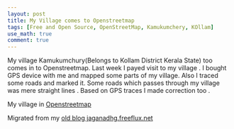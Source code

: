```yaml
---
layout: post
title: My Village comes to Openstreetmap
tags: [Free and Open Source, OpenStreetMap, Kamukumchery, KOllam]
use_math: true
comment: true
---
```

My village Kamukumchury(Belongs to Kollam District Kerala State) too comes in to Openstreetmap. Last week I payed visit to my village . I bought GPS device with me and mapped some parts of my village. Also I traced some roads and marked it. Some roads which passes  through my village was mere straight lines . Based on GPS traces I made correction too .

My village in [Openstreetmap](http://www.openstreetmap.org/?lat=9.049625&lon=76.865595&zoom=15&layers=M)



Migrated from my [old blog jaganadhg.freeflux.net](https://web.archive.org/web/20160323193721/http://jaganadhg.freeflux.net/blog)
